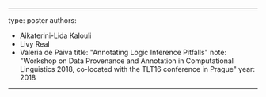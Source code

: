 ---
type: poster
authors:
  - Aikaterini-Lida Kalouli
  - Livy Real
  - Valeria de Paiva
title: "Annotating Logic Inference Pitfalls"
note: "Workshop on Data Provenance and Annotation in Computational Linguistics 2018, co-located with the TLT16 conference in Prague"
year: 2018


----


